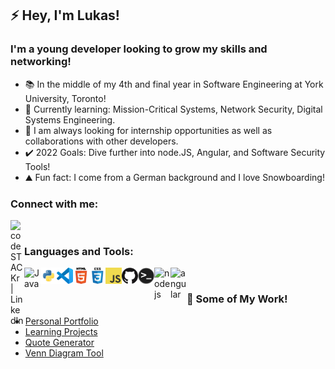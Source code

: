 ## ⚡ Hey, I'm Lukas! 

### I'm a young developer looking to grow my skills and networking!
- 📚 In the middle of my 4th and final year in Software Engineering at York University, Toronto!
- 🌱 Currently learning: Mission-Critical Systems, Network Security, Digital Systems Engineering.
- 👔 I am always looking for internship opportunities as well as collaborations with other developers. 
- ✔️ 2022 Goals: Dive further into node.JS, Angular, and Software Security Tools!
- ⛰️ Fun fact: I come from a German background and I love Snowboarding!

### Connect with me:

[<img align="left" alt="codeSTACKr | LinkedIn" width="22px" src="https://cdn.jsdelivr.net/npm/simple-icons@v3/icons/linkedin.svg" />][linkedin]

<br />

### Languages and Tools:

<img align="left" alt="Java" width="26px" src="https://www.svgrepo.com/show/30521/java.svg" />
<img align="left" alt="Deno" width="26px" src="https://raw.githubusercontent.com/github/explore/361e2821e2dea67711cde99c9c40ed357061cf27/topics/python/python.png" />
<img align="left" alt="Visual Studio Code" width="26px" src="https://raw.githubusercontent.com/github/explore/80688e429a7d4ef2fca1e82350fe8e3517d3494d/topics/visual-studio-code/visual-studio-code.png" />
<img align="left" alt="HTML5" width="26px" src="https://raw.githubusercontent.com/github/explore/80688e429a7d4ef2fca1e82350fe8e3517d3494d/topics/html/html.png" />
<img align="left" alt="CSS3" width="26px" src="https://raw.githubusercontent.com/github/explore/80688e429a7d4ef2fca1e82350fe8e3517d3494d/topics/css/css.png" />
<img align="left" alt="JavaScript" width="26px" src="https://raw.githubusercontent.com/github/explore/80688e429a7d4ef2fca1e82350fe8e3517d3494d/topics/javascript/javascript.png" />
<img align="left" alt="GitHub" width="26px" src="https://raw.githubusercontent.com/github/explore/78df643247d429f6cc873026c0622819ad797942/topics/github/github.png" />
<img align="left" alt="HTML5" width="26px" src="https://raw.githubusercontent.com/github/explore/80688e429a7d4ef2fca1e82350fe8e3517d3494d/topics/terminal/terminal.png" />
<img align="left" alt="nodejs" width="26px" src="https://upload.wikimedia.org/wikipedia/commons/d/d9/Node.js_logo.svg" />
<img align="left" alt="angular" width="26px" src="https://cdn.worldvectorlogo.com/logos/angular-icon.svg" />

<br />

### 📕 Some of My Work!
<!-- PROJECTS:START -->
- [Personal Portfolio](https://www.lukasrose.ca)
- [Learning Projects](https://github.com/rose-lukas/Web-Development-Learning)
- [Quote Generator](https://rose-lukas.github.io/Quote-Generator/)
- [Venn Diagram Tool](https://github.com/rose-lukas/Venn-Diagram-Application)
<!-- PROJECTS:END -->


[linkedin]: https://www.linkedin.com/in/lukas-rose-2097161a0/
